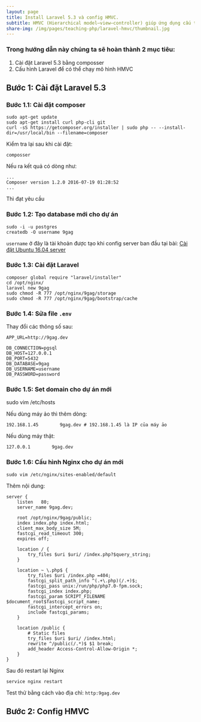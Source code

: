 ```yaml
---
layout: page
title: Install Laravel 5.3 và config HMVC.
subtitle: HMVC (Hierarchical model–view–controller) giúp ứng dụng cấu trúc theo dạng module, thuận tiện cho việc quản lý code khi ứng dụng trỡ nên phức tạp và chia sẻ code trong nhóm.
share-img: /img/pages/teaching-php/laravel-hmvc/thumbnail.jpg
---
```


### Trong hướng dẫn này chúng ta sẽ hoàn thành 2 mục tiêu:

1. Cài đặt Laravel 5.3 bằng composser
2. Cấu hình Laravel để có thể chạy mô hình HMVC

## Bước 1: Cài đặt Laravel 5.3

### Bước 1.1: Cài đặt composer

```
sudo apt-get update
sudo apt-get install curl php-cli git
curl -sS https://getcomposer.org/installer | sudo php -- --install-dir=/usr/local/bin --filename=composer
```

Kiểm tra lại sau khi cài đặt:

```
composser
```

Nếu ra kết quả có dòng như:

```
...
Composer version 1.2.0 2016-07-19 01:28:52
...
```

Thì đạt yêu cầu

### Bước 1.2: Tạo database mới cho dự án

```
sudo -i -u postgres
createdb -O username 9gag
```

`username` ở đây là tài khoản được tạo khi config server ban đầu tại bài: [Cài đặt Ubuntu 16.04 server](/teaching-php-server-config/)

### Bước 1.3: Cài đặt Laravel

```
composer global require "laravel/installer"
cd /opt/nginx/
laravel new 9gag
sudo chmod -R 777 /opt/nginx/9gag/storage
sudo chmod -R 777 /opt/nginx/9gag/bootstrap/cache
```

### Bước 1.4: Sửa file `.env`

Thay đổi các thông số sau:

```
APP_URL=http://9gag.dev

DB_CONNECTION=pgsql
DB_HOST=127.0.0.1
DB_PORT=5432
DB_DATABASE=9gag
DB_USERNAME=username
DB_PASSWORD=password
```

### Bước 1.5: Set domain cho dự án mới

sudo vim /etc/hosts

Nếu dùng máy ảo thì thêm dòng:

```
192.168.1.45        9gag.dev # 192.168.1.45 là IP của máy ảo
```

Nếu dùng máy thật:

```
127.0.0.1        9gag.dev
```

### Bước 1.6: Cấu hình Nginx cho dự án mới

```
sudo vim /etc/nginx/sites-enabled/default
```

Thêm nội dung:

```
server {
    listen   80;
    server_name 9gag.dev;

    root /opt/nginx/9gag/public;
    index index.php index.html;
    client_max_body_size 5M;
    fastcgi_read_timeout 300;
    expires off;

    location / {
        try_files $uri $uri/ /index.php?$query_string;
    }

    location ~ \.php$ {
        try_files $uri /index.php =404;
        fastcgi_split_path_info ^(.+\.php)(/.+)$;
        fastcgi_pass unix:/run/php/php7.0-fpm.sock;
        fastcgi_index index.php;
        fastcgi_param SCRIPT_FILENAME $document_root$fastcgi_script_name;
        fastcgi_intercept_errors on;
        include fastcgi_params;
    }

    location /public {
        # Static files
        try_files $uri $uri/ /index.html;
        rewrite ^/public(/.*)$ $1 break;
        add_header Access-Control-Allow-Origin *;
    }
}
```

Sau đó restart lại Nginx

```
service nginx restart
```

Test thử bằng cách vào địa chỉ: ```http:9gag.dev```

## Bước 2: Config HMVC